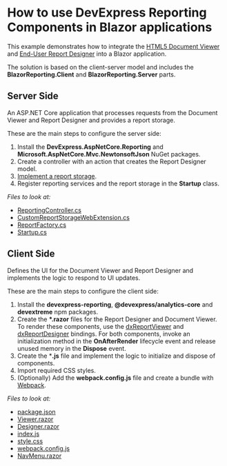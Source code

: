 # How to use DevExpress Reporting Components in Blazor applications

This example demonstrates how to integrate the [HTML5 Document Viewer](https://docs.devexpress.com/XtraReports/400248) and [End-User Report Designer](https://docs.devexpress.com/XtraReports/400249) into a Blazor application.

The solution is based on the client-server model and includes the **BlazorReporting.Client** and **BlazorReporting.Server** parts.

## Server Side

An ASP.NET Core application that processes requests from the Document Viewer and Report Designer and provides a report storage. 

These are the main steps to configure the server side: 
1. Install the **DevExpress.AspNetCore.Reporting** and **Microsoft.AspNetCore.Mvc.NewtonsoftJson** NuGet packages.
2. Create a controller with an action that creates the Report Designer model.
3. [Implement a report storage](https://docs.devexpress.com/XtraReports/400211).
4. Register reporting services and the report storage in the **Startup** class.

_Files to look at:_
* [ReportingController.cs](./CS/BlazorReporting/Server/Controllers/ReportingController.cs)
* [CustomReportStorageWebExtension.cs](./CS/BlazorReporting/Server/CustomReportStorageWebExtension.cs)
* [ReportFactory.cs](./CS/BlazorReporting/Server/ReportFactory.cs)
* [Startup.cs](./CS/BlazorReporting/Server/Startup.cs)

## Client Side

Defines the UI for the Document Viewer and Report Designer and implements the logic to respond to UI updates. 

These are the main steps to configure the client side: 
1. Install the **devexpress-reporting**, **@devexpress/analytics-core** and **devextreme** npm packages. 
2. Create the **\*.razor** files for the Report Designer and Document Viewer. To render these components, use the [dxReportViewer](https://docs.devexpress.com/XtraReports/118985) and [dxReportDesigner](https://docs.devexpress.com/XtraReports/400255) bindings. For both components, invoke an initialization method in the **OnAfterRender** lifecycle event and release unused memory in the **Dispose** event.
3. Create the ***.js** file and implement the logic to initialize and dispose of components. 
4. Import required CSS styles.
5. (Optionally) Add the **webpack.config.js** file and create a bundle with [Webpack](https://webpack.js.org/).


_Files to look at:_
* [package.json](./CS/BlazorReporting/Client/package.json)
* [Viewer.razor](./CS/BlazorReporting/Client/Pages/Viewer.razor)
* [Designer.razor](./CS/BlazorReporting/Client/Pages/Designer.razor)
* [index.js](./CS/BlazorReporting/Client/index.js)
* [style.css](./CS/BlazorReporting/Client/style.css)
* [webpack.config.js](./CS/BlazorReporting/Client/webpack.config.js)
* [NavMenu.razor](./CS/BlazorReporting/Client/Shared/NavMenu.razor)
